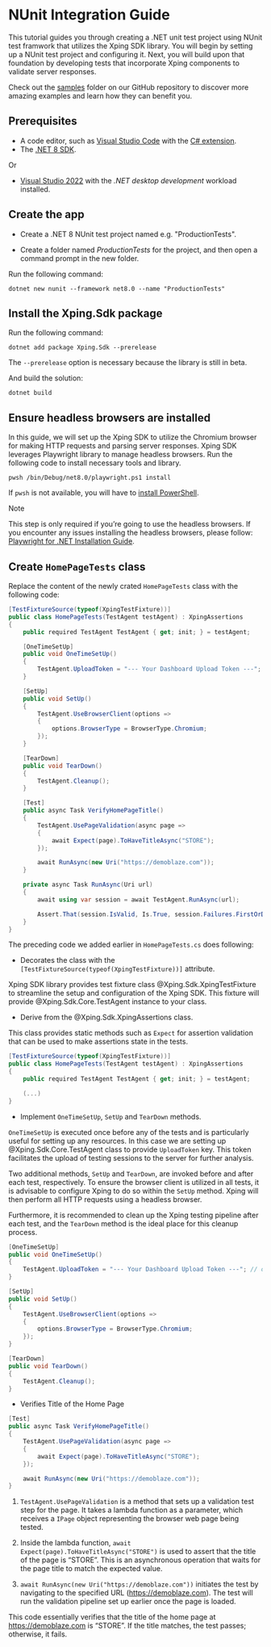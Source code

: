 # NUnit Integration Guide

This tutorial guides you through creating a .NET unit test project using NUnit test framwork that utilizes the Xping SDK library. You will begin by setting up a NUnit test project and configuring it. Next, you will build upon that foundation by developing tests that incorporate Xping components to validate server responses.

Check out the [samples](https://github.com/xping-dev/sdk/tree/main/samples) folder on our GitHub repository to discover more amazing examples and learn how they can benefit you.

## Prerequisites

- A code editor, such as [Visual Studio Code](https://code.visualstudio.com/) with the [C# extension](https://marketplace.visualstudio.com/items?itemName=ms-dotnettools.csharp).
- The [.NET 8 SDK](https://dotnet.microsoft.com/en-us/download/dotnet/8.0).

Or

- [Visual Studio 2022](https://visualstudio.microsoft.com/downloads/?utm_medium=microsoft&utm_source=learn.microsoft.com&utm_campaign=inline+link&utm_content=download+vs2022) with the _.NET desktop development_ workload installed.
 
## Create the app

- Create a .NET 8 NUnit test project named e.g. "ProductionTests".

- Create a folder named _ProductionTests_ for the project, and then open a command prompt in the new folder.

Run the following command:

```console
dotnet new nunit --framework net8.0 --name "ProductionTests"
```

## Install the Xping.Sdk package

Run the following command:

```console
dotnet add package Xping.Sdk --prerelease
```

The `--prerelease` option is necessary because the library is still in beta.

And build the solution:

```console
dotnet build
```

## Ensure headless browsers are installed

In this guide, we will set up the Xping SDK to utilize the Chromium browser for making HTTP requests and parsing server responses. Xping SDK leverages Playwright library to manage headless browsers. Run the following code to install necessary tools and library.

```
pwsh /bin/Debug/net8.0/playwright.ps1 install
```

If `pwsh` is not available, you will have to [install PowerShell](https://docs.microsoft.com/powershell/scripting/install/installing-powershell).

> [!NOTE] 
> This step is only required if you’re going to use the headless browsers. If you encounter any issues installing the headless browsers, please follow: <a href="https://playwright.dev/dotnet/docs/intro">Playwright for .NET Installation Guide</a>.

## Create `HomePageTests` class

Replace the content of the newly crated `HomePageTests` class with the following code:

```csharp
[TestFixtureSource(typeof(XpingTestFixture))]
public class HomePageTests(TestAgent testAgent) : XpingAssertions
{
    public required TestAgent TestAgent { get; init; } = testAgent;

    [OneTimeSetUp]
    public void OneTimeSetUp()
    {
        TestAgent.UploadToken = "--- Your Dashboard Upload Token ---"; // optional
    }

    [SetUp]
    public void SetUp()
    {
        TestAgent.UseBrowserClient(options =>
        {
            options.BrowserType = BrowserType.Chromium;
        });
    }

    [TearDown]
    public void TearDown()
    {
        TestAgent.Cleanup();
    }

    [Test]
    public async Task VerifyHomePageTitle()
    {
        TestAgent.UsePageValidation(async page =>
        {
            await Expect(page).ToHaveTitleAsync("STORE");
        });

        await RunAsync(new Uri("https://demoblaze.com"));
    }

    private async Task RunAsync(Uri url)
    {
        await using var session = await TestAgent.RunAsync(url);

        Assert.That(session.IsValid, Is.True, session.Failures.FirstOrDefault()?.ErrorMessage);
    }
}
```

The preceding code we added earlier in `HomePageTests.cs` does following:

- Decorates the class with the `[TestFixtureSource(typeof(XpingTestFixture))]` attribute.

Xping SDK library provides test fixture class @Xping.Sdk.XpingTestFixture to streamline the setup and configuration of the Xping SDK. This fixture will provide @Xping.Sdk.Core.TestAgent instance to your class.

- Derive from the @Xping.Sdk.XpingAssertions class.

This class provides static methods such as `Expect` for assertion validation that can be used to make assertions state in the tests.

```csharp
[TestFixtureSource(typeof(XpingTestFixture))]
public class HomePageTests(TestAgent testAgent) : XpingAssertions
{
    public required TestAgent TestAgent { get; init; } = testAgent;

    (...)
}
```

- Implement `OneTimeSetUp`, `SetUp` and `TearDown` methods.

`OneTimeSetUp` is executed once before any of the tests and is particularly useful for setting up any resources. In this case we are setting up @Xping.Sdk.Core.TestAgent class to provide `UploadToken` key. This token facilitates the upload of testing sessions to the server for further analysis.

Two additional methods, `SetUp` and `TearDown`, are invoked before and after each test, respectively. To ensure the browser client is utilized in all tests, it is advisable to configure Xping to do so within the `SetUp` method. Xping will then perform all HTTP requests using a headless browser.

Furthermore, it is recommended to clean up the Xping testing pipeline after each test, and the `TearDown` method is the ideal place for this cleanup process.

```csharp
[OneTimeSetUp]
public void OneTimeSetUp()
{
    TestAgent.UploadToken = "--- Your Dashboard Upload Token ---"; // optional
}

[SetUp]
public void SetUp()
{
    TestAgent.UseBrowserClient(options =>
    {
        options.BrowserType = BrowserType.Chromium;
    });
}

[TearDown]
public void TearDown()
{
    TestAgent.Cleanup();
}
```

- Verifies Title of the Home Page

```csharp
[Test]
public async Task VerifyHomePageTitle()
{
    TestAgent.UsePageValidation(async page =>
    {
        await Expect(page).ToHaveTitleAsync("STORE");
    });

    await RunAsync(new Uri("https://demoblaze.com"));
}
```

1. `TestAgent.UsePageValidation` is a method that sets up a validation test step for the page. It takes a lambda function as a parameter, which receives a `IPage` object representing the browser web page being tested.

2. Inside the lambda function, `await Expect(page).ToHaveTitleAsync("STORE")` is used to assert that the title of the page is “STORE”. This is an asynchronous operation that waits for the page title to match the expected value.

3. `await RunAsync(new Uri("https://demoblaze.com"))` initiates the test by navigating to the specified URL (https://demoblaze.com). The test will run the validation pipeline set up earlier once the page is loaded.

This code essentially verifies that the title of the home page at https://demoblaze.com is “STORE”. If the title matches, the test passes; otherwise, it fails.
